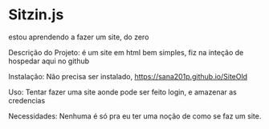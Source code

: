 # Sitzin.js
estou aprendendo a fazer um site, do zero

 Descrição do Projeto:
 é um site em html bem simples, fiz na inteção de hospedar aqui no github

 Instalação:
 Não precisa ser instalado, https://sana201p.github.io/SiteOld

 Uso: 
 Tentar fazer uma site aonde pode ser feito login, e amazenar as credencias 

 Necessidades:
 Nenhuma é só pra eu ter uma noção de como se faz um site.